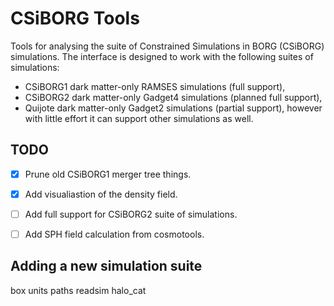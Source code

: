 # CSiBORG Tools

Tools for analysing the suite of Constrained Simulations in BORG (CSiBORG) simulations. The interface is designed to work with the following suites of simulations:
- CSiBORG1 dark matter-only RAMSES simulations (full support),
- CSiBORG2 dark matter-only Gadget4 simulations (planned full support),
- Quijote dark matter-only Gadget2 simulations (partial support),
however with little effort it can support other simulations as well.


## TODO
- [x] Prune old CSiBORG1 merger tree things.
- [x] Add visualiastion of the density field.
- [ ] Add full support for CSiBORG2 suite of simulations.
- [ ] Add SPH field calculation from cosmotools.


## Adding a new simulation suite

box units
paths
readsim
halo_cat


